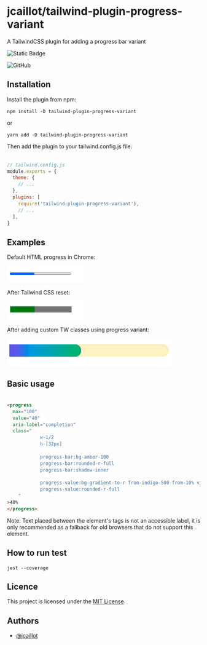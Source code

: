 # jcaillot/tailwind-plugin-progress-variant

A TailwindCSS plugin for adding a progress bar variant

![Static Badge](https://img.shields.io/badge/TailwindCSS-plugin-blue)

![GitHub](https://img.shields.io/github/license/jcaillot/tailwind-plugin-progress-variant)

## Installation

Install the plugin from npm:

  ```shell
npm install -D tailwind-plugin-progress-variant
```

or

```shell
yarn add -D tailwind-plugin-progress-variant
```

Then add the plugin to your tailwind.config.js file:

```JavaScript

// tailwind.config.js
module.exports = {
  theme: {
    // ...
  },
  plugins: [
    require('tailwind-plugin-progress-variant'),
    // ...
  ],
}

```

## Examples

Default HTML progress in Chrome:

![default](img/chrome.png)

After Tailwind CSS reset:

![reset](img/tailwindcss-reset.png)

After adding custom TW classes using progress variant:

![style](img/styles.png)

## Basic usage

```HTML

<progress
  max="100"
  value="40"
  aria-label="completion"
  class="
            w-1/2
            h-[32px]
            
            progress-bar:bg-amber-100
            progress-bar:rounded-r-full
            progress-bar:shadow-inner

            progress-value:bg-gradient-to-r from-indigo-500 from-10% via-sky-500 via-30% to-emerald-500 to-90%
            progress-value:rounded-r-full
    "
>40%
</progress>
```

Note: Text placed between the element's tags is not an accessible label, it is
only recommended as a fallback for old browsers that do not support this
element.

## How to run test

```shell
jest --coverage
```

## Licence

This project is licensed under the [MIT License](./LICENSE).

## Authors

- [@jcaillot](http://chaman.ca)
